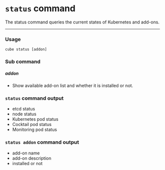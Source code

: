 # `status` command

The status command queries the current states of Kubernetes and add-ons.

---

### Usage

`cube status [addon]`

### Sub command

##### addon

* Show available add-on list and whether it is installed or not. 

### `status` command output

* etcd status
* node status
* Kubernetes pod status
* Cocktail pod status
* Monitoring pod status
 
### `status addon` command output
* add-on name
* add-on description
* installed or not



